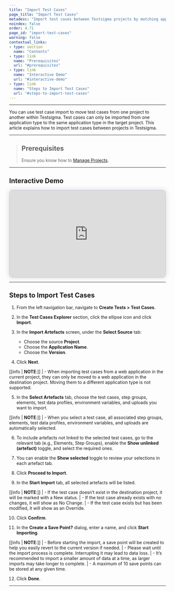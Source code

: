```yaml
---
title: "Import Test Cases"
page_title: "Import Test Cases"
metadesc: "Import test cases between Testsigma projects by matching application types in both source and target projects to ensure full compatibility and smooth transfer process."
noindex: false
order: 4.71
page_id: "import-test-cases"
warning: false
contextual_links:
- type: section
  name: "Contents"
- type: link
  name: "Prerequisites"
  url: "#prerequisites"
- type: link
  name: "Interactive Demo"
  url: "#interactive-demo"
- type: link
  name: "Steps to Import Test Cases"
  url: "#steps-to-import-test-cases"
---
```


---

You can use test case import to move test cases from one project to another within Testsigma. Test cases can only be imported from one application type to the same application type in the target project. This article explains how to import test cases between projects in Testsigma.

---

> ## **Prerequisites**
> 
> Ensure you know how to [Manage Projects](https://testsigma.com/docs/projects/overview/).
> 

---

## **Interactive Demo**

<div>
  <script async src="https://js.storylane.io/js/v2/storylane.js"></script>
  <div class="sl-embed" style="position:relative;padding-bottom:calc(50.81% + 25px);width:100%;height:0;transform:scale(1)">
    <iframe loading="lazy" class="sl-demo" src="https://app.storylane.io/demo/s7exwjyz2fqt?embed=inline" name="sl-embed" allow="fullscreen" allowfullscreen style="position:absolute;top:0;left:0;width:100%!important;height:100%!important;border:1px solid rgba(63,95,172,0.35);box-shadow: 0px 0px 18px rgba(26, 19, 72, 0.15);border-radius:10px;box-sizing:border-box;"></iframe>
  </div>
</div>

---

## **Steps to Import Test Cases**

1. From the left navigation bar, navigate to **Create Tests > Test Cases**.

2. In the **Test Cases Explorer** section, click the ellipse icon and click **Import**.

3. In the **Import Artefacts** screen, under the **Select Source** tab:
    
    - Choose the source **Project**.
    - Choose the **Application Name**.
    - Choose the **Version**.

4. Click **Next**.

[[info | **NOTE**:]]
| - When importing test cases from a web application in the current project, they can only be moved to a web application in the destination project. Moving them to a different application type is not supported.

5. In the **Select Artefacts** tab, choose the test cases, step groups, elements, test data profiles, environment variables, and uploads you want to import.

[[info | **NOTE**:]]
| - When you select a test case, all associated step groups, elements, test data profiles, environment variables, and uploads are automatically selected.

6. To include artefacts not linked to the selected test cases, go to the relevant tab (e.g., Elements, Step Groups), enable the **Show unlinked (artefact)** toggle, and select the required ones. 

7. You can enable the **Show selected** toggle to review your selections in each artefact tab.

8. Click **Proceed to Import**.

9. In the **Start Import** tab, all selected artefacts will be listed.

[[info | **NOTE**:]]
| - If the test case doesn’t exist in the destination project, it will be marked with a New status.
| - If the test case already exists with no changes, it will show as No Change.
| - If the test case exists but has been modified, it will show as an Override.

10. Click **Confirm**.

11. In the **Create a Save Point?** dialog, enter a name, and click **Start Importing**.

[[info | **NOTE**:]]
| - Before starting the import, a save point will be created to help you easily revert to the current version if needed.
| - Please wait until the import process is complete. Interrupting it may lead to data loss.
| - It’s recommended to import a smaller amount of data at a time, as larger imports may take longer to complete.
| - A maximum of 10 save points can be stored at any given time.

12. Click **Done**. 

---
